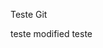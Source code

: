 Teste Git

teste modified
           teste                                                                  